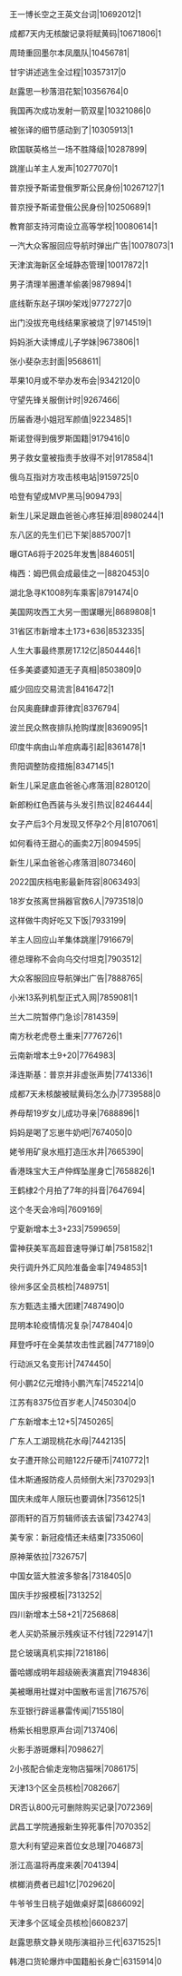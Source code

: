 王一博长空之王英文台词|10692012|1

成都7天内无核酸记录将赋黄码|10671806|1

周琦重回墨尔本凤凰队|10456781|

甘宇讲述逃生全过程|10357317|0

赵露思一秒落泪花絮|10356764|0

我国再次成功发射一箭双星|10321086|0

被张译的细节感动到了|10305913|1

欧国联英格兰一场不胜降级|10287899|

跳崖山羊主人发声|10277070|1

普京授予斯诺登俄罗斯公民身份|10267127|1

普京授予斯诺登俄公民身份|10250689|1

教育部支持河南设立高等学校|10080614|1

一汽大众客服回应导航时弹出广告|10078073|1

天津滨海新区全域静态管理|10017872|1

男子清理羊圈遭羊偷袭|9879894|1

底线靳东赵子琪吵架戏|9772727|0

出门没拔充电线结果家被烧了|9714519|1

妈妈浙大读博成儿子学妹|9673806|1

张小斐杂志封面|9568611|

苹果10月或不举办发布会|9342120|0

守望先锋关服倒计时|9267466|

历届香港小姐冠军颜值|9223485|1

斯诺登得到俄罗斯国籍|9179416|0

男子救女童被指责手放得不对|9178584|1

俄乌互指对方攻击核电站|9159725|0

哈登有望成MVP黑马|9094793|

新生儿采足跟血爸爸心疼狂掉泪|8980244|1

东八区的先生们已下架|8857007|1

曝GTA6将于2025年发售|8846051|

梅西：姆巴佩会成最佳之一|8820453|0

湖北急寻K1008列车乘客|8791474|0

美国网攻西工大另一图谋曝光|8689808|1

31省区市新增本土173+636|8532335|

人生大事最终票房17.12亿|8504446|1

任多美婆婆知道无子真相|8503809|0

威少回应交易流言|8416472|1

台风奥鹿肆虐菲律宾|8376794|

波兰民众熬夜排队抢购煤炭|8369095|1

印度牛病由山羊痘病毒引起|8361478|1

贵阳调整防疫措施|8347145|1

新生儿采足底血爸爸心疼落泪|8280120|

新郎粉红色西装与头发引热议|8246444|

女子产后3个月发现又怀孕2个月|8107061|

如何看待王甜心的画卖2万|8094595|

新生儿采血爸爸心疼落泪|8073460|

2022国庆档电影最新阵容|8063493|

18岁女孩离世捐器官救6人|7973518|0

这样做牛肉好吃又下饭|7933199|

羊主人回应山羊集体跳崖|7916679|

德总理称不会向乌交付坦克|7903512|

大众客服回应导航弹出广告|7888765|

小米13系列机型正式入网|7859081|1

兰大二院暂停门急诊|7814359|

南方秋老虎卷土重来|7776726|1

云南新增本土9+20|7764983|

泽连斯基：普京并非虚张声势|7741336|1

成都7天未核酸被赋黄码怎么办|7739588|0

养母帮19岁女儿成功寻亲|7688896|1

妈妈是喝了忘崽牛奶吧|7674050|0

姥爷用矿泉水瓶打造压水井|7665390|

香港珠宝大王卢仲辉坠崖身亡|7658826|1

王鹤棣2个月拍了7年的抖音|7647694|

这个冬天会冷吗|7609169|

宁夏新增本土3+233|7599659|

雷神获美军高超音速导弹订单|7581582|1

央行调升外汇风险准备金率|7494853|1

徐州多区全员核检|7489751|

东方甄选主播大团建|7487490|0

昆明本轮疫情情况复杂|7478404|0

拜登呼吁在全美禁攻击性武器|7477189|0

行动派又名变形计|7474450|

何小鹏2亿元增持小鹏汽车|7452214|0

江苏有8375位百岁老人|7450304|0

广东新增本土12+5|7450265|

广东人工湖现桃花水母|7442135|

女子遭开除公司赔122斤硬币|7410772|1

佳木斯通报防疫人员倾倒大米|7370293|1

国庆未成年人限玩也要调休|7356125|1

邵雨轩的百万剪辑师该去该留|7342743|

美专家：新冠疫情还未结束|7335060|

原神莱依拉|7326757|

中国女篮大胜波多黎各|7318405|0

国庆手抄报模板|7313252|

四川新增本土58+21|7256868|

老人买奶茶展示残疾证不付钱|7229147|1

昆仑玻璃真机实摔|7218186|

蕾哈娜成明年超级碗表演嘉宾|7194836|

美被曝用社媒对中国散布谣言|7167576|

东亚银行辟谣暴雷传闻|7155180|

杨紫长相思原声台词|7137406|

火影手游斑爆料|7098627|

2小孩配合偷走宠物店猫咪|7086175|

天津13个区全员核检|7082667|

DR否认800元可删除购买记录|7072369|

武昌工学院通报新生猝死事件|7070352|

意大利有望迎来首位女总理|7046873|

浙江高温将再度来袭|7041394|

槟榔消费者已超1亿|7029620|

牛爷爷生日桃子姐做桌好菜|6866092|

天津多个区域全员核检|6608237|

赵露思蔡文静关晓彤演祖孙三代|6371525|1

韩港口货轮爆炸中国籍船长身亡|6315914|0

